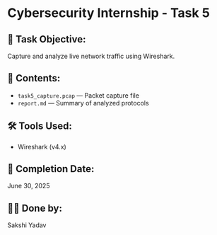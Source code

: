 # Cybersecurity Internship - Task 5

## 📌 Task Objective:
Capture and analyze live network traffic using Wireshark.

## 📁 Contents:
- `task5_capture.pcap` — Packet capture file
- `report.md` — Summary of analyzed protocols

## 🛠 Tools Used:
- Wireshark (v4.x)

## 📅 Completion Date:
June 30, 2025

## 🙋‍♀️ Done by:
Sakshi Yadav
